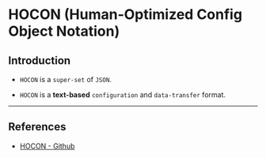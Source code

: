 # HOCON (Human-Optimized Config Object Notation)

## Introduction

* `HOCON` is a `super-set` of `JSON`.

* `HOCON` is a __text-based__ `configuration` and `data-transfer` format.

---

## References

* [HOCON - Github](https://github.com/lightbend/config/blob/master/HOCON.md)